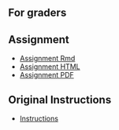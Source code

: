 ## For graders

## Assignment

* [Assignment  Rmd](https://github.com/Liondance/RepData_PeerAssessment1/blob/master/PA1_template.Rmd)
* [Assignment HTML](https://github.com/Liondance/RepData_PeerAssessment1/blob/master/PA1_template.html)
* [Assignment  PDF](https://github.com/Liondance/RepData_PeerAssessment1/blob/master/PA1_template.pdf)

## Original Instructions

* [Instructions](https://github.com/Liondance/RepData_PeerAssessment1/blob/master/Instructions.md)
